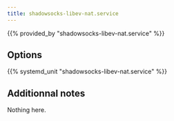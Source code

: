 ```yaml
---
title: shadowsocks-libev-nat.service
---
```


{{% provided_by "shadowsocks-libev-nat.service" %}}

## Options

{{% systemd_unit "shadowsocks-libev-nat.service" %}}

## Additionnal notes

Nothing here.